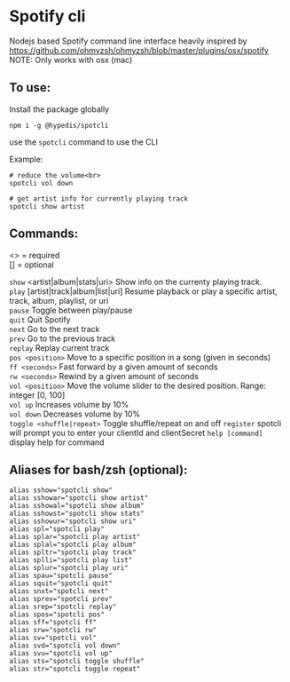 # Spotify cli

Nodejs based Spotify command line interface heavily inspired by
https://github.com/ohmyzsh/ohmyzsh/blob/master/plugins/osx/spotify<br>
NOTE: Only works with osx (mac)<br>

## To use:

Install the package globally<br>

```
npm i -g @hypedis/spotcli
```

use the `spotcli` command to use the CLI <br>

Example:<br>

```
# reduce the volume<br>
spotcli vol down

# get artist info for currently playing track
spotcli show artist
```

## Commands:

\<\> = required<br>
[] = optional<br>

`show` \<artist|album|stats|uri\> Show info on the currenty playing track.<br>
`play` [artist|track|album|list|uri] Resume playback or play a specific artist, track, album, playlist, or uri<br>
`pause` Toggle between play/pause<br>
`quit` Quit Spotify<br>
`next` Go to the next track<br>
`prev` Go to the previous track<br>
`replay` Replay current track<br>
`pos <position>` Move to a specific position in a song (given in seconds)<br>
`ff <seconds>` Fast forward by a given amount of seconds<br>
`rw <seconds>` Rewind by a given amount of seconds<br>
`vol <position>` Move the volume slider to the desired position. Range: integer [0, 100]<br>
`vol up` Increases volume by 10%<br>
`vol down` Decreases volume by 10%<br>
`toggle <shuffle|repeat>` Toggle shuffle/repeat on and off
`register` spotcli will prompt you to enter your clientId and clientSecret
`help [command]` display help for command<br>

## Aliases for bash/zsh (optional):

```
alias sshow="spotcli show"
alias sshowar="spotcli show artist"
alias sshowal="spotcli show album"
alias sshowst="spotcli show stats"
alias sshowur="spotcli show uri"
alias spl="spotcli play"
alias splar="spotcli play artist"
alias splal="spotcli play album"
alias spltr="spotcli play track"
alias splli="spotcli play list"
alias splur="spotcli play uri"
alias spau="spotcli pause"
alias squit="spotcli quit"
alias snxt="spotcli next"
alias sprev="spotcli prev"
alias srep="spotcli replay"
alias spos="spotcli pos"
alias sff="spotcli ff"
alias srw="spotcli rw"
alias sv="spotcli vol"
alias svd="spotcli vol down"
alias svu="spotcli vol up"
alias sts="spotcli toggle shuffle"
alias str="spotcli toggle repeat"
```
